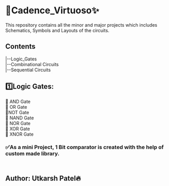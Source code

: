 # 🚀Cadence_Virtuoso✨
This repository contains all the minor and major projects which includes Schematics, Symbols and Layouts of the circuits.

## Contents
|--Logic_Gates
<br>    |--Combinational Circuits
<br>    |--Sequential Circuits

## 1️⃣Logic Gates:
   🔸 AND Gate
<br>   🔸 OR Gate
<br>   🔸NOT Gate
<br>   🔸 NAND Gate
<br>   🔸 NOR Gate
<br>   🔸 XOR Gate
<br>   🔸 XNOR Gate

### ✅As a mini Project, 1 Bit comparator is created with the help of custom made library.

##             </br>      Author: Utkarsh Patel🔥
